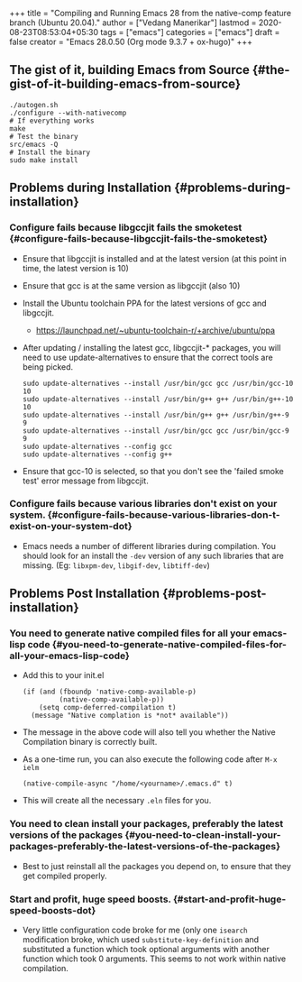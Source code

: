 +++
title = "Compiling and Running Emacs 28 from the native-comp feature branch (Ubuntu 20.04)."
author = ["Vedang Manerikar"]
lastmod = 2020-08-23T08:53:04+05:30
tags = ["emacs"]
categories = ["emacs"]
draft = false
creator = "Emacs 28.0.50 (Org mode 9.3.7 + ox-hugo)"
+++

## The gist of it, building Emacs from Source {#the-gist-of-it-building-emacs-from-source}

```shell-script
./autogen.sh
./configure --with-nativecomp
# If everything works
make
# Test the binary
src/emacs -Q
# Install the binary
sudo make install
```


## Problems during Installation {#problems-during-installation}


### Configure fails because libgccjit fails the smoketest {#configure-fails-because-libgccjit-fails-the-smoketest}

-   Ensure that libgccjit is installed and at the latest version (at
    this point in time, the latest version is 10)
-   Ensure that gcc is at the same version as libgccjit (also 10)
-   Install the Ubuntu toolchain PPA for the latest versions of gcc and libgccjit.
    -   <https://launchpad.net/~ubuntu-toolchain-r/+archive/ubuntu/ppa>
-   After updating / installing the latest gcc, libgccjit-\* packages,
    you will need to use update-alternatives to ensure that the correct
    tools are being picked.

    ```shell-script
    sudo update-alternatives --install /usr/bin/gcc gcc /usr/bin/gcc-10 10
    sudo update-alternatives --install /usr/bin/g++ g++ /usr/bin/g++-10 10
    sudo update-alternatives --install /usr/bin/g++ g++ /usr/bin/g++-9 9
    sudo update-alternatives --install /usr/bin/gcc gcc /usr/bin/gcc-9 9
    sudo update-alternatives --config gcc
    sudo update-alternatives --config g++
    ```
-   Ensure that gcc-10 is selected, so that you don't see the 'failed
    smoke test' error message from libgccjit.


### Configure fails because various libraries don't exist on your system. {#configure-fails-because-various-libraries-don-t-exist-on-your-system-dot}

-   Emacs needs a number of different libraries during compilation. You
    should look for an install the `-dev` version of any such libraries
    that are missing. (Eg: `libxpm-dev`, `libgif-dev`, `libtiff-dev`)


## Problems Post Installation {#problems-post-installation}


### You need to generate native compiled files for all your emacs-lisp code {#you-need-to-generate-native-compiled-files-for-all-your-emacs-lisp-code}

-   Add this to your init.el

    ```emacs-lisp
    (if (and (fboundp 'native-comp-available-p)
             (native-comp-available-p))
        (setq comp-deferred-compilation t)
      (message "Native complation is *not* available"))
    ```
-   The message in the above code will also tell you whether the Native
    Compilation binary is correctly built.
-   As a one-time run, you can also execute the following code after  `M-x ielm`

    ```emacs-lisp
    (native-compile-async "/home/<yourname>/.emacs.d" t)
    ```
-   This will create all the necessary `.eln` files for you.


### You need to clean install your packages, preferably the latest versions of the packages {#you-need-to-clean-install-your-packages-preferably-the-latest-versions-of-the-packages}

-   Best to just reinstall all the packages you depend on, to ensure
    that they get compiled properly.


### Start and profit, huge speed boosts. {#start-and-profit-huge-speed-boosts-dot}

-   Very little configuration code broke for me (only one `isearch`
    modification broke, which used `substitute-key-definition` and
    substituted a function which took optional arguments with another
    function which took 0 arguments. This seems to not work within
    native compilation.
